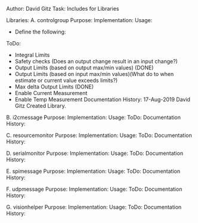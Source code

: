 Author: David Gitz
Task: Includes for Libraries

Libraries:
A. controlgroup
Purpose:
Implementation:
Usage:
- Define the following:

ToDo:
- Integral Limits
- Safety checks (Does an output change result in an input change?)
- Output Limits (based on output max/min values) (DONE)
- Output Limits (based on input max/min values)(What do to when estimate or current value exceeds limits?)
- Max delta Output Limits (DONE)
- Enable Current Measurement
- Enable Temp Measurement
Documentation History:
17-Aug-2019 David Gitz
Created Library.

B. i2cmessage
Purpose:
Implementation:
Usage:
ToDo:
Documentation History:

C. resourcemonitor
Purpose:
Implementation:
Usage:
ToDo:
Documentation History:

D. serialmonitor
Purpose:
Implementation:
Usage:
ToDo:
Documentation History:

E. spimessage
Purpose:
Implementation:
Usage:
ToDo:
Documentation History:

F. udpmessage
Purpose:
Implementation:
Usage:
ToDo:
Documentation History:

G. visionhelper
Purpose:
Implementation:
Usage:
ToDo:
Documentation History:
